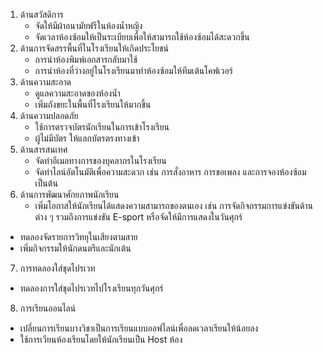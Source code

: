 1. ด้านสวัสดิการ
    - จัดให้มีผ้าอนามัยฟรีในห้องน้ำหญิง
    - จัดเวลาห้องซ้อมให้เป็นระเบียบเพื่อให้สามารถใช้ห้องซ้อมได้สะดวกขึ้น
2. ด้านการจัดสรรพื้นที่ในโรงเรียนให้เกิดประโยชน์
    - การนำห้องพิมพ์เอกสารกลับมาใช้
    - การนำห้องที่ว่างอยู่ในโรงเรียนมาทำห้องซ้อมให้ทีมเต้นโคฟเวอร์
3. ด้านความสะอาด
    - ดูแลความสะอาดของห้องน้ำ
    - เพิ่มถังขยะในพื้นที่โรงเรียนให้มากขึ้น
4. ด้านความปลอดภัย
    - ใช้การตรวจบัตรนักเรียนในการเข้าโรงเรียน
    - ผู้ไม่มีบัตร ให้แลกบัตรตรงทางเข้า
5. ด้านสารสนเทศ
    - จัดทำอีเมลทางการของบุคลากรในโรงเรียน
    - จัดทำไลน์อัตโนมัติเพื่อความสะดวก เช่น การสั่งอาหาร การขอเพลง และการจองห้องซ้อม เป็นต้น
6. ด้านการพัฒนาศักยภาพนักเรียน
    - เพิ่มโอกาสให้นักเรียนได้แสดงความสามารถของตนเอง เช่น การจัดกิจกรรมการแข่งขันด้านต่าง ๆ รวมถึงการแข่งขัน E-sport หรือจัดให้มีการแสดงในวันศุกร์
- ทดลองจัดรายการวิทยุในเสียงตามสาย
- เพิ่มกิจกรรมให้นักดนตรีและนักเต้น
7. การทดลองใส่ชุดไปรเวท
- ทดลองการใส่ชุดไปรเวทไปโรงเรียนทุกวันศุกร์
8. การเรียนออนไลน์
- เปลี่ยนการเรียนบางวิชาเป็นการเรียนแบบออฟไลน์เพื่อลดเวลาเรียนให้น้อยลง
- ใช้การเวียนห้องเรียนโดยให้นักเรียนเป็น Host ห้อง